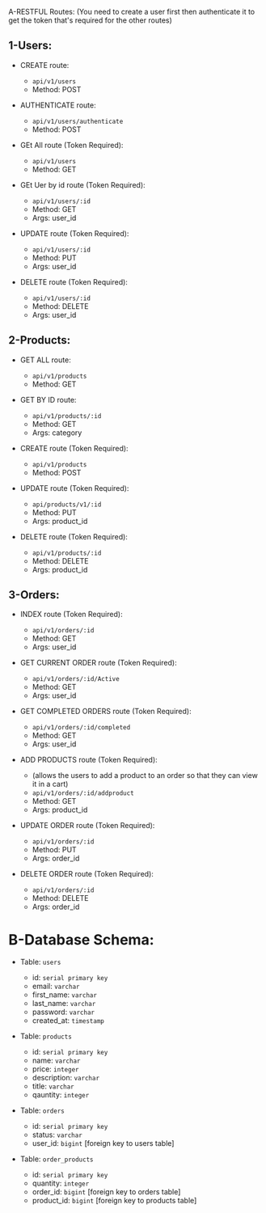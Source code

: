  A-RESTFUL Routes:
(You need to create a user first then authenticate it to get the token that's required for the other routes)

## 1-Users:

- CREATE route:
  - `api/v1/users`
  - Method: POST

- AUTHENTICATE route:
  - `api/v1/users/authenticate`
  - Method: POST

- GEt All route (Token Required):
  - `api/v1/users`
  - Method: GET

- GEt Uer by id route (Token Required):
  - `api/v1/users/:id`
  - Method: GET
  - Args: user_id

- UPDATE route (Token Required):
  - `api/v1/users/:id`
  - Method: PUT
  - Args: user_id

- DELETE route (Token Required):
  - `api/v1/users/:id`
  - Method: DELETE
  - Args: user_id

## 2-Products:

- GET ALL route:
  - `api/v1/products`
  - Method: GET

- GET BY ID route:
  - `api/v1/products/:id`
  - Method: GET
  - Args: category


- CREATE route (Token Required): 
  - `api/v1/products`
  - Method: POST

- UPDATE route (Token Required):
    - `api/products/v1/:id`
    - Method: PUT
    - Args: product_id

- DELETE route (Token Required):
    - `api/v1/products/:id`
    - Method: DELETE
    - Args: product_id

## 3-Orders:

- INDEX route (Token Required):
  - `api/v1/orders/:id`
  - Method: GET
  - Args: user_id

- GET CURRENT ORDER route (Token Required):
  - `api/v1/orders/:id/Active`
  - Method: GET
  - Args: user_id

- GET COMPLETED ORDERS route (Token Required):
  - `api/v1/orders/:id/completed`
  - Method: GET
  - Args: user_id

- ADD PRODUCTS route (Token Required):
  - (allows the users to add a product to an order so that they can view it in a cart)
  - `api/v1/orders/:id/addproduct`
  - Method: GET
  - Args: product_id

- UPDATE ORDER route (Token Required):
  - `api/v1/orders/:id`
  - Method: PUT
  - Args: order_id

- DELETE ORDER route (Token Required):
    - `api/v1/orders/:id`
    - Method: DELETE
    - Args: order_id

# B-Database Schema:

- Table: `users`
  - id: `serial primary key`
  - email: `varchar`
  - first_name: `varchar`
  - last_name: `varchar`
  - password: `varchar`
  - created_at: `timestamp`

- Table: `products`
  - id: `serial primary key`
  - name: `varchar`
  - price: `integer`
  - description: `varchar`
  - title: `varchar`
  - qauntity: `integer`

- Table: `orders`
  - id: `serial primary key`
  - status: `varchar`
  - user_id: `bigint` [foreign key to users table]

- Table: `order_products`
  - id: `serial primary key`
  - quantity: `integer`
  - order_id: `bigint` [foreign key to orders table]
  - product_id: `bigint` [foreign key to products table]